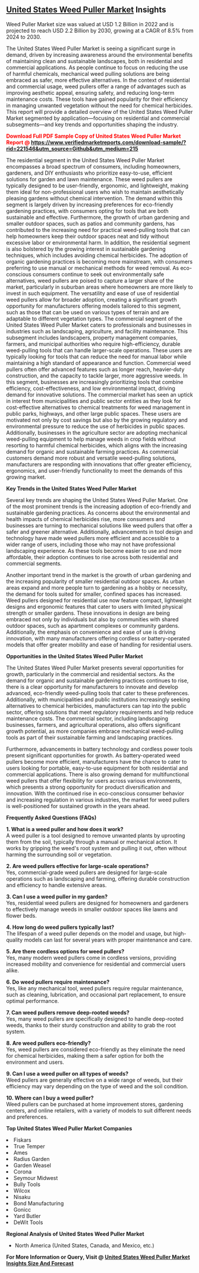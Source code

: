 <h2><a href="https://www.verifiedmarketreports.com/download-sample/?rid=221546&amp;utm_source=Github&amp;utm_medium=215" target="_blank">United States Weed Puller Market</a> Insights</h2><p>Weed Puller Market size was valued at USD 1.2 Billion in 2022 and is projected to reach USD 2.2 Billion by 2030, growing at a CAGR of 8.5% from 2024 to 2030.</p><p><p>The United States Weed Puller Market is seeing a significant surge in demand, driven by increasing awareness around the environmental benefits of maintaining clean and sustainable landscapes, both in residential and commercial applications. As people continue to focus on reducing the use of harmful chemicals, mechanical weed pulling solutions are being embraced as safer, more effective alternatives. In the context of residential and commercial usage, weed pullers offer a range of advantages such as improving aesthetic appeal, ensuring safety, and reducing long-term maintenance costs. These tools have gained popularity for their efficiency in managing unwanted vegetation without the need for chemical herbicides. This report will provide a detailed overview of the United States Weed Puller Market segmented by application—focusing on residential and commercial subsegments—and key trends and opportunities shaping the industry. <strong><p><span class=""><span style="color: #ff0000;"><strong>Download Full PDF Sample Copy of United States Weed Puller Market Report</strong> @ </span><a href="https://www.verifiedmarketreports.com/download-sample/?rid=221546&amp;utm_source=Github&amp;utm_medium=215" target="_blank">https://www.verifiedmarketreports.com/download-sample/?rid=221546&amp;utm_source=Github&amp;utm_medium=215</a></span></p></strong> The residential segment in the United States Weed Puller Market encompasses a broad spectrum of consumers, including homeowners, gardeners, and DIY enthusiasts who prioritize easy-to-use, efficient solutions for garden and lawn maintenance. These weed pullers are typically designed to be user-friendly, ergonomic, and lightweight, making them ideal for non-professional users who wish to maintain aesthetically pleasing gardens without chemical intervention. The demand within this segment is largely driven by increasing preferences for eco-friendly gardening practices, with consumers opting for tools that are both sustainable and effective. Furthermore, the growth of urban gardening and smaller outdoor spaces, such as patios and community gardens, has contributed to the increasing need for practical weed-pulling tools that can help homeowners keep their outdoor spaces neat and tidy without excessive labor or environmental harm. In addition, the residential segment is also bolstered by the growing interest in sustainable gardening techniques, which includes avoiding chemical herbicides. The adoption of organic gardening practices is becoming more mainstream, with consumers preferring to use manual or mechanical methods for weed removal. As eco-conscious consumers continue to seek out environmentally safe alternatives, weed pullers are poised to capture a larger share of the market, particularly in suburban areas where homeowners are more likely to invest in such equipment. The versatility and ease of use of residential weed pullers allow for broader adoption, creating a significant growth opportunity for manufacturers offering models tailored to this segment, such as those that can be used on various types of terrain and are adaptable to different vegetation types. The commercial segment of the United States Weed Puller Market caters to professionals and businesses in industries such as landscaping, agriculture, and facility maintenance. This subsegment includes landscapers, property management companies, farmers, and municipal authorities who require high-efficiency, durable weed-pulling tools that can handle larger-scale operations. These users are typically looking for tools that can reduce the need for manual labor while maintaining a high standard of appearance and function. Commercial weed pullers often offer advanced features such as longer reach, heavier-duty construction, and the capacity to tackle larger, more aggressive weeds. In this segment, businesses are increasingly prioritizing tools that combine efficiency, cost-effectiveness, and low environmental impact, driving demand for innovative solutions. The commercial market has seen an uptick in interest from municipalities and public sector entities as they look for cost-effective alternatives to chemical treatments for weed management in public parks, highways, and other large public spaces. These users are motivated not only by cost savings but also by the growing regulatory and environmental pressure to reduce the use of herbicides in public spaces. Additionally, businesses in the agriculture sector are adopting mechanical weed-pulling equipment to help manage weeds in crop fields without resorting to harmful chemical herbicides, which aligns with the increasing demand for organic and sustainable farming practices. As commercial customers demand more robust and versatile weed-pulling solutions, manufacturers are responding with innovations that offer greater efficiency, ergonomics, and user-friendly functionality to meet the demands of this growing market. <p><strong>Key Trends in the United States Weed Puller Market</strong></p> <p>Several key trends are shaping the United States Weed Puller Market. One of the most prominent trends is the increasing adoption of eco-friendly and sustainable gardening practices. As concerns about the environmental and health impacts of chemical herbicides rise, more consumers and businesses are turning to mechanical solutions like weed pullers that offer a safer and greener alternative. Additionally, advancements in tool design and technology have made weed pullers more efficient and accessible to a wider range of users, including those who may not have professional landscaping experience. As these tools become easier to use and more affordable, their adoption continues to rise across both residential and commercial segments.</p> <p>Another important trend in the market is the growth of urban gardening and the increasing popularity of smaller residential outdoor spaces. As urban areas expand and more people turn to gardening as a hobby or necessity, the demand for tools suited for smaller, confined spaces has increased. Weed pullers designed for residential use now feature compact, lightweight designs and ergonomic features that cater to users with limited physical strength or smaller gardens. These innovations in design are being embraced not only by individuals but also by communities with shared outdoor spaces, such as apartment complexes or community gardens. Additionally, the emphasis on convenience and ease of use is driving innovation, with many manufacturers offering cordless or battery-operated models that offer greater mobility and ease of handling for residential users.</p> <p><strong>Opportunities in the United States Weed Puller Market</strong></p> <p>The United States Weed Puller Market presents several opportunities for growth, particularly in the commercial and residential sectors. As the demand for organic and sustainable gardening practices continues to rise, there is a clear opportunity for manufacturers to innovate and develop advanced, eco-friendly weed-pulling tools that cater to these preferences. Additionally, with municipalities and public institutions increasingly seeking alternatives to chemical herbicides, manufacturers can tap into the public sector, offering solutions that meet regulatory requirements and help reduce maintenance costs. The commercial sector, including landscaping businesses, farmers, and agricultural operations, also offers significant growth potential, as more companies embrace mechanical weed-pulling tools as part of their sustainable farming and landscaping practices.</p> <p>Furthermore, advancements in battery technology and cordless power tools present significant opportunities for growth. As battery-operated weed pullers become more efficient, manufacturers have the chance to cater to users looking for portable, easy-to-use equipment for both residential and commercial applications. There is also growing demand for multifunctional weed pullers that offer flexibility for users across various environments, which presents a strong opportunity for product diversification and innovation. With the continued rise in eco-conscious consumer behavior and increasing regulation in various industries, the market for weed pullers is well-positioned for sustained growth in the years ahead.</p> <p><strong>Frequently Asked Questions (FAQs)</strong></p> <p><strong>1. What is a weed puller and how does it work?</strong><br> A weed puller is a tool designed to remove unwanted plants by uprooting them from the soil, typically through a manual or mechanical action. It works by gripping the weed's root system and pulling it out, often without harming the surrounding soil or vegetation.</p> <p><strong>2. Are weed pullers effective for large-scale operations?</strong><br> Yes, commercial-grade weed pullers are designed for large-scale operations such as landscaping and farming, offering durable construction and efficiency to handle extensive areas.</p> <p><strong>3. Can I use a weed puller in my garden?</strong><br> Yes, residential weed pullers are designed for homeowners and gardeners to effectively manage weeds in smaller outdoor spaces like lawns and flower beds.</p> <p><strong>4. How long do weed pullers typically last?</strong><br> The lifespan of a weed puller depends on the model and usage, but high-quality models can last for several years with proper maintenance and care.</p> <p><strong>5. Are there cordless options for weed pullers?</strong><br> Yes, many modern weed pullers come in cordless versions, providing increased mobility and convenience for residential and commercial users alike.</p> <p><strong>6. Do weed pullers require maintenance?</strong><br> Yes, like any mechanical tool, weed pullers require regular maintenance, such as cleaning, lubrication, and occasional part replacement, to ensure optimal performance.</p> <p><strong>7. Can weed pullers remove deep-rooted weeds?</strong><br> Yes, many weed pullers are specifically designed to handle deep-rooted weeds, thanks to their sturdy construction and ability to grab the root system.</p> <p><strong>8. Are weed pullers eco-friendly?</strong><br> Yes, weed pullers are considered eco-friendly as they eliminate the need for chemical herbicides, making them a safer option for both the environment and users.</p> <p><strong>9. Can I use a weed puller on all types of weeds?</strong><br> Weed pullers are generally effective on a wide range of weeds, but their efficiency may vary depending on the type of weed and the soil condition.</p> <p><strong>10. Where can I buy a weed puller?</strong><br> Weed pullers can be purchased at home improvement stores, gardening centers, and online retailers, with a variety of models to suit different needs and preferences.</p></p><p><strong>Top United States Weed Puller Market Companies</strong></p><div data-test-id=""><p><li>Fiskars</li><li> True Temper</li><li> Ames</li><li> Radius Garden</li><li> Garden Weasel</li><li> Corona</li><li> Seymour Midwest</li><li> Bully Tools</li><li> Wilcox</li><li> Nisaku</li><li> Bond Manufacturing</li><li> Gonicc</li><li> Yard Butler</li><li> DeWit Tools</li></p><div><strong>Regional Analysis of&nbsp;United States Weed Puller Market</strong></div><ul><li dir="ltr"><p dir="ltr">North America&nbsp;(United States, Canada, and Mexico, etc.)</p></li></ul><p><strong>For More Information or Query, Visit @&nbsp;</strong><strong><a href="https://www.verifiedmarketreports.com/product/weed-puller-market/?utm_source=Github&amp;utm_medium=215" target="_blank">United States Weed Puller Market Insights Size And Forecast</a></strong></p></div>
